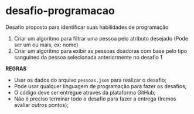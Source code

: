 # desafio-programacao
Desafio proposto para identificar suas habilidades de programação


1. Criar um algoritmo para filtrar uma pessoa pelo atributo desejado (Pode ser um ou mais, ex: nome)
2. Criar um algoritmo para exibir as pessoas doadoras com base pelo tipo sanguíneo da pessoa selecionada anteriormente no desafio 1

**REGRAS**
- Usar os dados do arquivo `pessoas.json` para realizar o desafio;
- Pode usar qualquer linguagem de programação para fazer os desafios;
- O código deve ser entregue através da plataforma GitHub;
- Não é preciso terminar todo o desafio para fazer a entrega (Iremos avaliar outros pontos);
